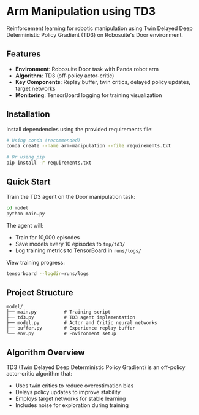 # Arm Manipulation using TD3

Reinforcement learning for robotic manipulation using Twin Delayed Deep Deterministic Policy Gradient (TD3) on Robosuite's Door environment.

## Features

- **Environment**: Robosuite Door task with Panda robot arm
- **Algorithm**: TD3 (off-policy actor-critic)
- **Key Components**: Replay buffer, twin critics, delayed policy updates, target networks
- **Monitoring**: TensorBoard logging for training visualization

## Installation

Install dependencies using the provided requirements file:

```bash
# Using conda (recommended)
conda create --name arm-manipulation --file requirements.txt

# Or using pip
pip install -r requirements.txt
```

## Quick Start

Train the TD3 agent on the Door manipulation task:

```bash
cd model
python main.py
```

The agent will:
- Train for 10,000 episodes
- Save models every 10 episodes to `tmp/td3/`
- Log training metrics to TensorBoard in `runs/logs/`

View training progress:
```bash
tensorboard --logdir=runs/logs
```

## Project Structure

```
model/
├── main.py          # Training script
├── td3.py           # TD3 agent implementation
├── model.py         # Actor and Critic neural networks
├── buffer.py        # Experience replay buffer
└── env.py           # Environment setup
```

## Algorithm Overview

TD3 (Twin Delayed Deep Deterministic Policy Gradient) is an off-policy actor-critic algorithm that:
- Uses twin critics to reduce overestimation bias
- Delays policy updates to improve stability
- Employs target networks for stable learning
- Includes noise for exploration during training
